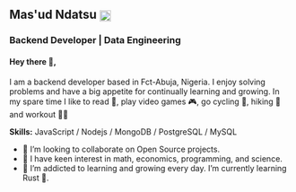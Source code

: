 <!-- ## Mas'ud Ndatsu 👋 | Backend Developer | Data Engineering | Devops | Nodejs | Express | JavaScript -->
## Mas'ud Ndatsu [<img class="emoji" title=":bowtie:" alt=":bowtie:" src="https://github.githubassets.com/images/icons/emoji/bowtie.png" width="20" height="20" align="absmiddle">](https://github.com/anudeepsamaiya)
### Backend Developer | Data Engineering 

#### Hey there 👋,
I am a backend developer based in Fct-Abuja, Nigeria. I enjoy solving problems and have a big appetite for continually learning and growing. In my spare time I like to read 📝, play video games 🎮, go cycling 🚵, hiking 🥾 and workout 🤸🏼 

**Skills:** JavaScript / Nodejs / MongoDB / PostgreSQL / MySQL

- 👯 I’m looking to collaborate on Open Source projects. 
- 🧐 I have keen interest in math, economics, programming, and science.
- 🌱 I’m addicted to learning and growing every day. I’m currently learning Rust 🦀.

